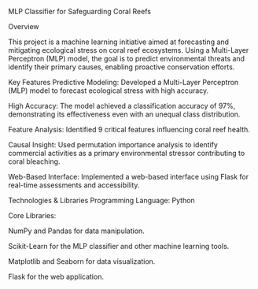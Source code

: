 MLP Classifier for Safeguarding Coral Reefs

Overview

This project is a machine learning initiative aimed at forecasting and mitigating ecological stress on coral reef ecosystems. Using a Multi-Layer Perceptron (MLP) model, the goal is to predict environmental threats and identify their primary causes, enabling proactive conservation efforts.

Key Features
Predictive Modeling: Developed a Multi-Layer Perceptron (MLP) model to forecast ecological stress with high accuracy.

High Accuracy: The model achieved a classification accuracy of 97%, demonstrating its effectiveness even with an unequal class distribution.

Feature Analysis: Identified 9 critical features influencing coral reef health.

Causal Insight: Used permutation importance analysis to identify commercial activities as a primary environmental stressor contributing to coral bleaching.

Web-Based Interface: Implemented a web-based interface using Flask for real-time assessments and accessibility.

Technologies & Libraries
Programming Language: Python

Core Libraries:

NumPy and Pandas for data manipulation.

Scikit-Learn for the MLP classifier and other machine learning tools.

Matplotlib and Seaborn for data visualization.

Flask for the web application.
